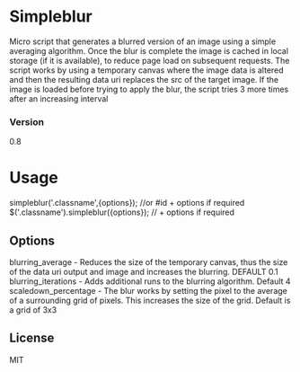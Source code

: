 # Simpleblur  

Micro script that generates a blurred version of an image using a simple averaging algorithm. Once the blur is complete the image is cached in local storage (if it is available), to reduce page load on subsequent requests.
The script works by using a temporary canvas where the image data is altered and then the resulting data uri replaces the src of the target image.
If the image is loaded before trying to apply the blur, the script tries 3 more times after an increasing interval

### Version
0.8


# Usage

simpleblur('.classname',{options}); //or #id + options if required
$('.classname').simpleblur({options}); // + options if required
	

## Options
blurring_average - Reduces the size of the temporary canvas, thus the size of the data uri output and image and increases the blurring. DEFAULT 0.1
blurring_iterations - Adds additional runs to the blurring algorithm. Default 4
scaledown_percentage - The blur works by setting the pixel to the average of a surrounding grid of pixels. This increases the size of the grid. Default is a grid of 3x3
	
License
----
MIT